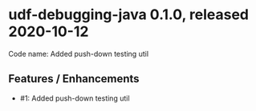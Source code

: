 # udf-debugging-java 0.1.0, released 2020-10-12
 
Code name: Added push-down testing util

## Features / Enhancements

* #1: Added push-down testing util